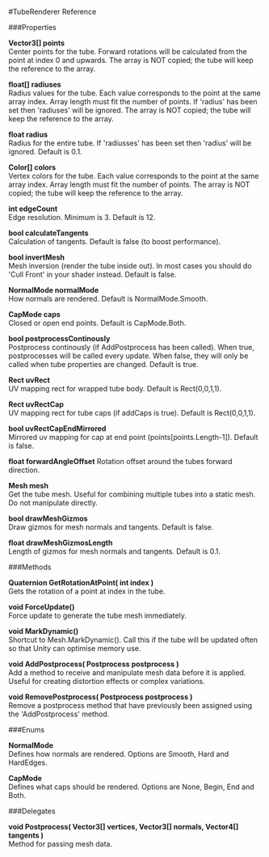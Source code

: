 #TubeRenderer Reference


###Properties

**Vector3[] points**  
Center points for the tube. Forward rotations will be calculated from the point at index 0 and upwards. The array is NOT copied; the tube will keep the reference to the array.

**float[] radiuses**  
Radius values for the tube. Each value corresponds to the point at the same array index. Array length must fit the number of points. If 'radius' has been set then 'radiuses' will be ignored. The array is NOT copied; the tube will keep the reference to the array.

**float radius**  
Radius for the entire tube. If 'radiusses' has been set then 'radius' will be ignored. Default is 0.1.

**Color[] colors**  
Vertex colors for the tube. Each value corresponds to the point at the same array index. Array length must fit the number of points. The array is NOT copied; the tube will keep the reference to the array.

**int edgeCount**  
Edge resolution. Minimum is 3. Default is 12.

**bool calculateTangents**  
Calculation of tangents. Default is false (to boost performance).

**bool invertMesh**  
Mesh inversion (render the tube inside out). In most cases you should do 'Cull Front' in your shader instead. Default is false.

**NormalMode normalMode**  
How normals are rendered. Default is NormalMode.Smooth.

**CapMode caps**  
Closed or open end points. Default is CapMode.Both.

**bool postprocessContinously**  
Postprocess continously (if AddPostprocess has been called). When true, postprocesses will be called every update. When false, they will only be called when tube properties are changed. Default is true.

**Rect uvRect**  
UV mapping rect for wrapped tube body. Default is Rect(0,0,1,1).

**Rect uvRectCap**   
UV mapping rect for tube caps (if addCaps is true). Default is Rect(0,0,1,1).

**bool uvRectCapEndMirrored**  
Mirrored uv mapping for cap at end point (points[points.Length-1]). Default is false.

**float forwardAngleOffset**
Rotation offset around the tubes forward direction.

**Mesh mesh**  
Get the tube mesh. Useful for combining multiple tubes into a static mesh. Do not manipulate directly.

**bool drawMeshGizmos**  
Draw gizmos for mesh normals and tangents. Default is false.

**float drawMeshGizmosLength**  
Length of gizmos for mesh normals and tangents. Default is 0.1.

###Methods

**Quaternion GetRotationAtPoint( int index )**  
Gets the rotation of a point at index in the tube.

**void ForceUpdate()**  
Force update to generate the tube mesh immediately. 

**void MarkDynamic()**  
Shortcut to Mesh.MarkDynamic(). Call this if the tube will be updated often so that Unity can optimise memory use.

**void AddPostprocess( Postprocess postprocess )**  
Add a method to receive and manipulate mesh data before it is applied. Useful for creating distortion effects or complex variations.

**void RemovePostprocess( Postprocess postprocess )**  
Remove a postprocess method that have previously been assigned using the 'AddPostprocess' method.

###Enums

**NormalMode**  
Defines how normals are rendered. Options are Smooth, Hard and HardEdges.

**CapMode**  
Defines what caps should be rendered. Options are None, Begin, End and Both.

###Delegates

**void Postprocess( Vector3[] vertices, Vector3[] normals, Vector4[] tangents )**  
Method for passing mesh data.



